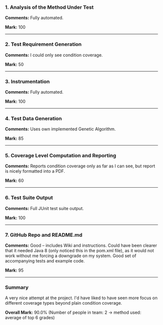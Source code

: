 ### 1. Analysis of the Method Under Test

__Comments:__ Fully automated. 

__Mark:__ 100

---

### 2. Test Requirement Generation

__Comments:__ I could only see condition coverage. 

__Mark:__ 50

---

### 3. Instrumentation

__Comments:__ Fully automated.  

__Mark:__ 100

---

### 4. Test Data Generation

__Comments:__ Uses own implemented Genetic Algorithm. 

__Mark:__ 85

---

### 5. Coverage Level Computation and Reporting

__Comments:__ Reports condition coverage only as far as I can see, but report is
nicely formatted into a PDF.

__Mark:__ 60

---

### 6. Test Suite Output

__Comments:__ Full JUnit test suite output.

__Mark:__ 100

---

### 7. GitHub Repo and README.md

__Comments:__ Good – includes Wiki and instructions. Could have been clearer
that it needed Java 8 (only noticed this in the pom.xml file), as it would not
work without me forcing a downgrade on my system. Good set of accompanying tests
and example code. 

__Mark:__ 95

---

### Summary

A very nice attempt at the project. I'd have liked to have seen more focus on
different coverage types beyond plain condition coverage. 

__Overall Mark:__ 90.0% (Number of people in team: 2 -> method used: average of top 6 grades)